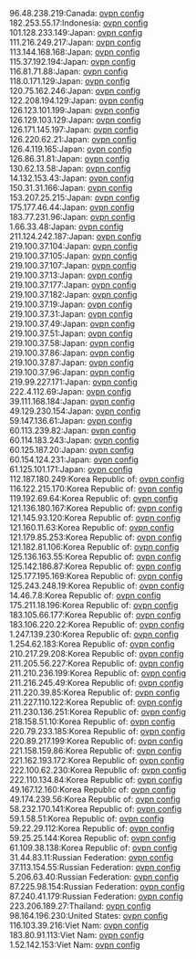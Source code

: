 96.48.238.219:Canada: [ovpn config](vpn/96_48_238_219.ovpn)  
182.253.55.17:Indonesia: [ovpn config](vpn/182_253_55_17.ovpn)  
101.128.233.149:Japan: [ovpn config](vpn/101_128_233_149.ovpn)  
111.216.249.217:Japan: [ovpn config](vpn/111_216_249_217.ovpn)  
113.144.168.168:Japan: [ovpn config](vpn/113_144_168_168.ovpn)  
115.37.192.194:Japan: [ovpn config](vpn/115_37_192_194.ovpn)  
116.81.71.88:Japan: [ovpn config](vpn/116_81_71_88.ovpn)  
118.0.171.129:Japan: [ovpn config](vpn/118_0_171_129.ovpn)  
120.75.162.246:Japan: [ovpn config](vpn/120_75_162_246.ovpn)  
122.208.194.129:Japan: [ovpn config](vpn/122_208_194_129.ovpn)  
126.123.101.199:Japan: [ovpn config](vpn/126_123_101_199.ovpn)  
126.129.103.129:Japan: [ovpn config](vpn/126_129_103_129.ovpn)  
126.171.145.197:Japan: [ovpn config](vpn/126_171_145_197.ovpn)  
126.220.62.21:Japan: [ovpn config](vpn/126_220_62_21.ovpn)  
126.4.119.165:Japan: [ovpn config](vpn/126_4_119_165.ovpn)  
126.86.31.81:Japan: [ovpn config](vpn/126_86_31_81.ovpn)  
130.62.13.58:Japan: [ovpn config](vpn/130_62_13_58.ovpn)  
14.132.153.43:Japan: [ovpn config](vpn/14_132_153_43.ovpn)  
150.31.31.166:Japan: [ovpn config](vpn/150_31_31_166.ovpn)  
153.207.25.215:Japan: [ovpn config](vpn/153_207_25_215.ovpn)  
175.177.46.44:Japan: [ovpn config](vpn/175_177_46_44.ovpn)  
183.77.231.96:Japan: [ovpn config](vpn/183_77_231_96.ovpn)  
1.66.33.48:Japan: [ovpn config](vpn/1_66_33_48.ovpn)  
211.124.242.187:Japan: [ovpn config](vpn/211_124_242_187.ovpn)  
219.100.37.104:Japan: [ovpn config](vpn/219_100_37_104.ovpn)  
219.100.37.105:Japan: [ovpn config](vpn/219_100_37_105.ovpn)  
219.100.37.107:Japan: [ovpn config](vpn/219_100_37_107.ovpn)  
219.100.37.13:Japan: [ovpn config](vpn/219_100_37_13.ovpn)  
219.100.37.177:Japan: [ovpn config](vpn/219_100_37_177.ovpn)  
219.100.37.182:Japan: [ovpn config](vpn/219_100_37_182.ovpn)  
219.100.37.19:Japan: [ovpn config](vpn/219_100_37_19.ovpn)  
219.100.37.31:Japan: [ovpn config](vpn/219_100_37_31.ovpn)  
219.100.37.49:Japan: [ovpn config](vpn/219_100_37_49.ovpn)  
219.100.37.51:Japan: [ovpn config](vpn/219_100_37_51.ovpn)  
219.100.37.58:Japan: [ovpn config](vpn/219_100_37_58.ovpn)  
219.100.37.86:Japan: [ovpn config](vpn/219_100_37_86.ovpn)  
219.100.37.87:Japan: [ovpn config](vpn/219_100_37_87.ovpn)  
219.100.37.96:Japan: [ovpn config](vpn/219_100_37_96.ovpn)  
219.99.227.171:Japan: [ovpn config](vpn/219_99_227_171.ovpn)  
222.4.112.69:Japan: [ovpn config](vpn/222_4_112_69.ovpn)  
39.111.168.184:Japan: [ovpn config](vpn/39_111_168_184.ovpn)  
49.129.230.154:Japan: [ovpn config](vpn/49_129_230_154.ovpn)  
59.147.136.61:Japan: [ovpn config](vpn/59_147_136_61.ovpn)  
60.113.239.82:Japan: [ovpn config](vpn/60_113_239_82.ovpn)  
60.114.183.243:Japan: [ovpn config](vpn/60_114_183_243.ovpn)  
60.125.187.20:Japan: [ovpn config](vpn/60_125_187_20.ovpn)  
60.154.124.231:Japan: [ovpn config](vpn/60_154_124_231.ovpn)  
61.125.101.171:Japan: [ovpn config](vpn/61_125_101_171.ovpn)  
112.187.180.249:Korea Republic of: [ovpn config](vpn/112_187_180_249.ovpn)  
116.122.215.170:Korea Republic of: [ovpn config](vpn/116_122_215_170.ovpn)  
119.192.69.64:Korea Republic of: [ovpn config](vpn/119_192_69_64.ovpn)  
121.136.180.167:Korea Republic of: [ovpn config](vpn/121_136_180_167.ovpn)  
121.145.93.120:Korea Republic of: [ovpn config](vpn/121_145_93_120.ovpn)  
121.160.11.63:Korea Republic of: [ovpn config](vpn/121_160_11_63.ovpn)  
121.179.85.253:Korea Republic of: [ovpn config](vpn/121_179_85_253.ovpn)  
121.182.81.106:Korea Republic of: [ovpn config](vpn/121_182_81_106.ovpn)  
125.136.163.55:Korea Republic of: [ovpn config](vpn/125_136_163_55.ovpn)  
125.142.186.87:Korea Republic of: [ovpn config](vpn/125_142_186_87.ovpn)  
125.177.195.169:Korea Republic of: [ovpn config](vpn/125_177_195_169.ovpn)  
125.243.248.19:Korea Republic of: [ovpn config](vpn/125_243_248_19.ovpn)  
14.46.7.8:Korea Republic of: [ovpn config](vpn/14_46_7_8.ovpn)  
175.211.18.196:Korea Republic of: [ovpn config](vpn/175_211_18_196.ovpn)  
183.105.66.177:Korea Republic of: [ovpn config](vpn/183_105_66_177.ovpn)  
183.106.220.22:Korea Republic of: [ovpn config](vpn/183_106_220_22.ovpn)  
1.247.139.230:Korea Republic of: [ovpn config](vpn/1_247_139_230.ovpn)  
1.254.62.183:Korea Republic of: [ovpn config](vpn/1_254_62_183.ovpn)  
210.217.29.208:Korea Republic of: [ovpn config](vpn/210_217_29_208.ovpn)  
211.205.56.227:Korea Republic of: [ovpn config](vpn/211_205_56_227.ovpn)  
211.210.236.199:Korea Republic of: [ovpn config](vpn/211_210_236_199.ovpn)  
211.216.245.49:Korea Republic of: [ovpn config](vpn/211_216_245_49.ovpn)  
211.220.39.85:Korea Republic of: [ovpn config](vpn/211_220_39_85.ovpn)  
211.227.110.122:Korea Republic of: [ovpn config](vpn/211_227_110_122.ovpn)  
211.230.136.251:Korea Republic of: [ovpn config](vpn/211_230_136_251.ovpn)  
218.158.51.10:Korea Republic of: [ovpn config](vpn/218_158_51_10.ovpn)  
220.79.233.185:Korea Republic of: [ovpn config](vpn/220_79_233_185.ovpn)  
220.89.217.199:Korea Republic of: [ovpn config](vpn/220_89_217_199.ovpn)  
221.158.159.86:Korea Republic of: [ovpn config](vpn/221_158_159_86.ovpn)  
221.162.193.172:Korea Republic of: [ovpn config](vpn/221_162_193_172.ovpn)  
222.100.62.230:Korea Republic of: [ovpn config](vpn/222_100_62_230.ovpn)  
222.110.134.84:Korea Republic of: [ovpn config](vpn/222_110_134_84.ovpn)  
49.167.12.160:Korea Republic of: [ovpn config](vpn/49_167_12_160.ovpn)  
49.174.239.56:Korea Republic of: [ovpn config](vpn/49_174_239_56.ovpn)  
58.232.170.141:Korea Republic of: [ovpn config](vpn/58_232_170_141.ovpn)  
59.1.58.51:Korea Republic of: [ovpn config](vpn/59_1_58_51.ovpn)  
59.22.29.112:Korea Republic of: [ovpn config](vpn/59_22_29_112.ovpn)  
59.25.25.144:Korea Republic of: [ovpn config](vpn/59_25_25_144.ovpn)  
61.109.38.138:Korea Republic of: [ovpn config](vpn/61_109_38_138.ovpn)  
31.44.83.11:Russian Federation: [ovpn config](vpn/31_44_83_11.ovpn)  
37.113.154.55:Russian Federation: [ovpn config](vpn/37_113_154_55.ovpn)  
5.206.63.40:Russian Federation: [ovpn config](vpn/5_206_63_40.ovpn)  
87.225.98.154:Russian Federation: [ovpn config](vpn/87_225_98_154.ovpn)  
87.240.41.179:Russian Federation: [ovpn config](vpn/87_240_41_179.ovpn)  
223.206.189.27:Thailand: [ovpn config](vpn/223_206_189_27.ovpn)  
98.164.196.230:United States: [ovpn config](vpn/98_164_196_230.ovpn)  
116.103.39.216:Viet Nam: [ovpn config](vpn/116_103_39_216.ovpn)  
183.80.91.113:Viet Nam: [ovpn config](vpn/183_80_91_113.ovpn)  
1.52.142.153:Viet Nam: [ovpn config](vpn/1_52_142_153.ovpn)  
